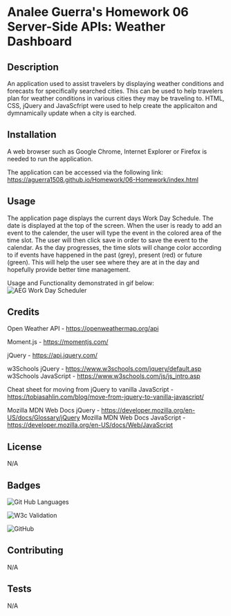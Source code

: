 # Analee Guerra's Homework 06 Server-Side APIs: Weather Dashboard

## Description

An application used to assist travelers by displaying weather conditions and forecasts for specifically searched cities. This can be used to help travelers plan for weather conditions in various cities they may be traveling to. HTML, CSS, jQuery and JavaScfript were used to help create the applicaiton and dymnamically update when a city is earched. 

## Installation

A web browser such as Google Chrome, Internet Explorer or Firefox is needed to run the application.

The application can be accessed via the following link: https://aguerra1508.github.io/Homework/06-Homework/index.html

## Usage 

The application page displays the current days Work Day Schedule. The date is displayed at the top of the screen.  When the user is ready to add an event to the calender, the user will type the event in the colored area of the time slot. The user will then click save in order to save the event to the calendar. As the day progresses, the time slots will change color according to if events have happened in the past (grey), present (red) or future (green). This will help the user see where they are at in the day and hopefully provide better time management. 

Usage and Functionality demonstrated in gif below:
![AEG Work Day Scheduler](AEGHomework05.gif)

## Credits

Open Weather API - https://openweathermap.org/api

Moment.js - https://momentjs.com/

jQuery - https://api.jquery.com/

w3Schools jQuery - https://www.w3schools.com/jquery/default.asp
w3Schools JavaScript - https://www.w3schools.com/js/js_intro.asp

Cheat sheet for moving from jQuery to vanilla JavaScript - https://tobiasahlin.com/blog/move-from-jquery-to-vanilla-javascript/

Mozilla MDN Web Docs jQuery - https://developer.mozilla.org/en-US/docs/Glossary/jQuery
Mozilla MDN Web Docs JavaScript - https://developer.mozilla.org/en-US/docs/Web/JavaScript

## License

N/A

## Badges
![Git Hub Languages](https://img.shields.io/github/languages/top/aguerra1508/aguerra1508.github.io)

![W3c Validation](https://img.shields.io/w3c-validation/html?targetUrl=https%3A%2F%2Faguerra1508.github.io%2FHomework%2F06-Homework%2Findex.html)

![GitHub](https://img.shields.io/github/license/aguerra1508/aguerra1508.github.io)

## Contributing

N/A

## Tests

N/A